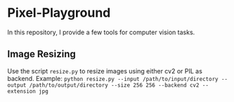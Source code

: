 # Pixel-Playground

In this repository, I provide a few tools for computer vision tasks.

## Image Resizing
Use the script `resize.py` to resize images using either cv2 or PIL as backend. 
Example: 
`python resize.py --input /path/to/input/directory --output /path/to/output/directory --size 256 256 --backend cv2 --extension jpg`
